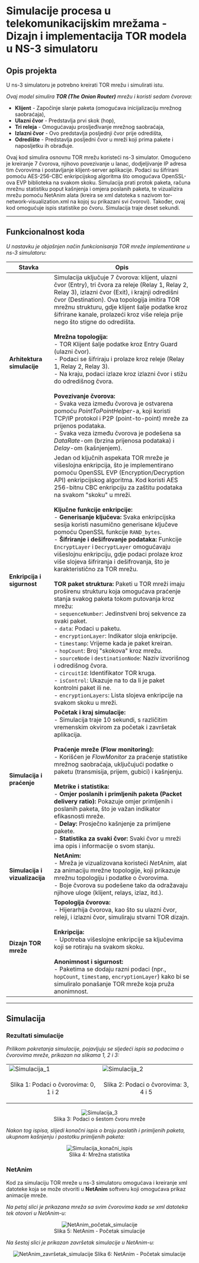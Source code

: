 # Simulacije procesa u telekomunikacijskim mrežama - Dizajn i implementacija TOR modela u NS-3 simulatoru

## Opis projekta

U ns-3 simulatoru je potrebno kreirati TOR mrežu i simulirati istu. 

*Ovaj model simulira **TOR (The Onion Router)** mrežu i koristi sedam čvorova:*

- **Klijent** - Započinje slanje paketa (omogućava inicijalizaciju mrežnog saobraćaja),
- **Ulazni čvor** - Predstavlja prvi skok (hop),
- **Tri releja** - Omogućavaju prosljeđivanje mrežnog saobraćaja,
- **Izlazni čvor** - Ovo predstavlja posljednji čvor prije odredišta,
- **Odredište** - Predstavlja posljedni čvor u mreži koji prima pakete i naposljetku ih obrađuje.

Ovaj kod simulira osnovnu TOR mrežu koristeći ns-3 simulator. Omogućeno je kreiranje 7 čvorova, njihovo povezivanje u lanac, dodjeljivanje IP adresa tim čvorovima i postavljanje klijent-server aplikacije. Podaci su šifrirani pomoću AES-256-CBC enkripcijskog algoritma što omogućava OpenSSL-ova EVP biblioteka na svakom skoku. Simulacija prati protok paketa, računa mrežnu statistiku poput kašnjenja i omjera poslanih paketa, te vizualizira mrežu pomoću NetAnim alata (kreira se xml datoteka s nazivom tor-network-visualization.xml na kojoj su prikazani svi čvorovi). Također, ovaj kod omogućuje ispis statistike po čvoru. Simulacija traje deset sekundi.

---

## Funkcionalnost koda

*U nastavku je objašnjen način funkcionisanja TOR mreže implementirane u ns-3 simulatoru:*

| Stavka                        | Opis |
|-------------------------------|------|
| **Arhitektura simulacije**    | Simulacija uključuje 7 čvorova: klijent, ulazni čvor (Entry), tri čvora za releje (Relay 1, Relay 2, Relay 3), izlazni čvor (Exit), i krajnji odredišni čvor (Destination). Ova topologija imitira TOR mrežnu strukturu, gdje klijent šalje podatke kroz šifrirane kanale, prolazeći kroz više releja prije nego što stigne do odredišta. <br><br> **Mrežna topologija:** <br> - TOR Klijent šalje podatke kroz Entry Guard (ulazni čvor). <br> - Podaci se šifriraju i prolaze kroz releje (Relay 1, Relay 2, Relay 3). <br> - Na kraju, podaci izlaze kroz izlazni čvor i stižu do odredišnog čvora. <br><br> **Povezivanje čvorova:** <br> - Svaka veza između čvorova je ostvarena pomoću *PointToPointHelper*-a, koji koristi TCP/IP protokol i P2P (point-to-point) mreže za prijenos podataka. <br> - Svaka veza između čvorova je podešena sa *DataRate*-om (brzina prijenosa podataka) i *Delay*-om (kašnjenjem). |
| **Enkripcija i sigurnost**    | Jedan od ključnih aspekata TOR mreže je višeslojna enkripcija, što je implementirano pomoću OpenSSL EVP (Encryption/Decryption API) enkripcijskog algoritma. Kod koristi AES 256-bitnu CBC enkripciju za zaštitu podataka na svakom "skoku" u mreži. <br><br> **Ključne funkcije enkripcije:** <br> - **Generisanje ključeva:** Svaka enkripcijska sesija koristi nasumično generisane ključeve pomoću OpenSSL funkcije `RAND_bytes`. <br> - **Šifriranje i dešifrovanje podataka:** Funkcije `EncryptLayer` i `DecryptLayer` omogućavaju višeslojnu enkripciju, gdje podaci prolaze kroz više slojeva šifriranja i dešifrovanja, što je karakteristično za TOR mrežu. <br><br> **TOR paket struktura:** Paketi u TOR mreži imaju proširenu strukturu koja omogućava praćenje stanja svakog paketa tokom putovanja kroz mrežu: <br> - `sequenceNumber`: Jedinstveni broj sekvence za svaki paket. <br> - `data`: Podaci u paketu. <br> - `encryptionLayer`: Indikator sloja enkripcije. <br> - `timestamp`: Vrijeme kada je paket kreiran. <br> - `hopCount`: Broj "skokova" kroz mrežu. <br> - `sourceNode` i `destinationNode`: Naziv izvorišnog i odredišnog čvora. <br> - `circuitId`: Identifikator TOR kruga. <br> - `isControl`: Ukazuje na to da li je paket kontrolni paket ili ne. <br> - `encryptionLayers`: Lista slojeva enkripcije na svakom skoku u mreži. |
| **Simulacija i praćenje**     | **Početak i kraj simulacije:** <br> - Simulacija traje 10 sekundi, s različitim vremenskim okvirom za početak i završetak aplikacija. <br><br> **Praćenje mreže (Flow monitoring):** <br> - Korišćen je *FlowMonitor* za praćenje statistike mrežnog saobraćaja, uključujući podatke o paketu (transmisija, prijem, gubici) i kašnjenju. <br><br> **Metrike i statistika:** <br> - **Omjer poslanih i primljenih paketa (Packet delivery ratio):** Pokazuje omjer primljenih i poslanih paketa, što je važan indikator efikasnosti mreže. <br> - **Delay:** Prosječno kašnjenje za primljene pakete. <br> - **Statistika za svaki čvor:** Svaki čvor u mreži ima opis i informacije o svom stanju. |
| **Simulacija i vizualizacija** | **NetAnim:** <br> - Mreža je vizualizovana koristeći *NetAnim*, alat za animaciju mrežne topologije, koji prikazuje mrežnu topologiju i podatke o čvorovima. <br> - Boje čvorova su podešene tako da odražavaju njihove uloge (klijent, relays, izlaz, itd.). |
| **Dizajn TOR mreže**          | **Topologija čvorova:** <br> - Hijerarhija čvorova, kao što su ulazni čvor, releji, i izlazni čvor, simuliraju stvarni TOR dizajn. <br><br> **Enkripcija:** <br> - Upotreba višeslojne enkripcije sa ključevima koji se rotiraju na svakom skoku. <br><br> **Anonimnost i sigurnost:** <br> - Paketima se dodaju razni podaci (npr., `hopCount`, `timestamp`, `encryptionLayer`) kako bi se simuliralo ponašanje TOR mreže koja pruža anonimnost. |

---

## Simulacija

### Rezultati simulacije

*Prilikom pokretanja simulacije, pojavljuju se sljedeći ispis sa podacima o čvorovima mreže, prikazan na slikama 1, 2 i 3:*

<div align="center">
<table>
	<tr>
		<td><img src="Slike/Simulacija_1.png" alt="Simulacija_1"></td>
      		<td><img src="Slike/Simulacija_2.png" alt="Simulacija_2"></td>
    	</tr>
    	<tr>
      		<td><p align="center">Slika 1: Podaci o čvorovima: 0, 1 i 2</p></td>
      		<td><p align="center">Slika 2: Podaci o čvorovima: 3, 4 i 5</p></td>
    	</tr>
</table>
</div>

<p align="center">
<img src=Slike/Simulacija_3.png alt="Simulacija_3">
<br>
Slika 3: Podaci o šestom čvoru mreže
</p>

*Nakon tog ispisa, slijedi konačni ispis o broju poslatih i primljenih paketa, ukupnom kašnjenju i postotku primljenih paketa:*

<p align="center"><img src=Slike/Simulacija_konačni_ispis.png alt="Simulacija_konačni_ispis">
<br>
Slika 4: Mrežna statistika
</p>

### NetAnim

Kod za simulaciju TOR mreže u ns-3 simulatoru omogućava i kreiranje xml datoteke koja se može otvoriti u **NetAnim** softveru koji omogućava prikaz animacije mreže. 

*Na petoj slici je prikazana mreža sa svim čvorovima kada se xml datoteka tek otovori u NetAnim-u:*

<p align="center"><img src=Slike/NetAnim_početak_simulacije.png alt="NetAnim_početak_simulacije">
<br>
Slika 5: NetAnim - Početak simulacije
</p>

*Na šestoj slici je prikazan završetak simulacije u NetAnim-u:*

<p align="center"><img src=Slike/NetAnim_završetak_simulacije.png alt="NetAnim_završetak_simulacije">
Slika 6: NetAnim - Početak simulacije
</p>
